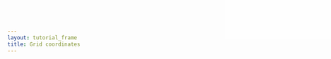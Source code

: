 ```yaml
---
layout: tutorial_frame
title: Grid coordinates
---
```

<style>

#info {
	position:absolute; 
	top:0; 
	right:0; 
	width: 20em; 
	height: 7.5em; 
	background: rgba(255,255,255,.5); 
	z-index:500; 
	font: 12px Sans;
}

.crsMarker {
	border-top: 2px green solid;
	border-left: 2px green solid;
}
</style>

<div id='info' style=''></div>


<script type='text/javascript'>

	var trd = [63.41, 10.41];


	var map = L.map('map', {
		center: [40, 0],
		zoom: 1
	});

	var positron = L.tileLayer('http://{s}.basemaps.cartocdn.com/light_all/{z}/{x}/{y}.png', {
		attribution: "CartoDB"
	}).addTo(map);

	var marker = L.marker(trd).addTo(map);
	
	var pane = map.getPane('markerPane')
	
	var paneCorner = document.createElement('div');
	paneCorner.style.width = '12px';
	paneCorner.style.height = '12px';
	paneCorner.style.borderTop = '2px red solid';
	paneCorner.style.borderLeft = '2px red solid';
	
	pane.appendChild(paneCorner);
	
	marker._icon.style.border = '1px solid blue';
	
	var crsMarker = L.marker( map.unproject([0, 0]), {
		icon: L.divIcon({ 
			className: 'crsMarker',
			iconAnchor: [0, 0]
		})
	} ).addTo(map);
	
	
	var markerOffsetLine = L.polyline([[0, 0], [0, 0]], {color: 'skyblue'}).addTo(map);
	var iconOffsetLine = L.polyline([[0, 0], [0, 0]], {color: 'blue'}).addTo(map);
	
	function info() {

		var pixelOrigin = map.getPixelOrigin();
		var markerPixelCoords = map.project(trd, map.getZoom());
		var markerAnchor = marker.options.icon.options.iconAnchor;
		var markerOffset = marker._icon._leaflet_pos;
		
		document.getElementById('info').innerHTML = 
			'<div style="color: green">CRS origin: 0,0</div>' + 
			'<div style="color: red">px origin: &Delta;' + pixelOrigin.x + ',' + pixelOrigin.y + '</div>' + 
			'<div style="color: blue">marker px coords:' + markerPixelCoords.x.toFixed(2) + ',' + markerPixelCoords.y.toFixed(2) + '</div>' + 
			'<div style="color: blue">marker anchor: &Delta;' + markerAnchor[0] + ',' + markerAnchor[1] + '</div>' +
			'<div style="color: skyblue">marker pane offset: &Delta;' + markerOffset.x + ',' + markerOffset.y + '</div>';
		
		markerOffsetLine.setLatLngs([ map.unproject(pixelOrigin), map.unproject(pixelOrigin.add(markerOffset))]);
		iconOffsetLine.setLatLngs([ map.unproject(pixelOrigin.add(markerOffset)), map.unproject(pixelOrigin.add(markerOffset).subtract(markerAnchor))]);
	}
	
	
	map.on('load move moveend zoomend viewreset', info)
	
	info();
	
	
</script>
